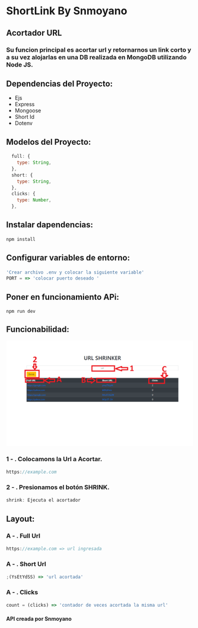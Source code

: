 # ShortLink By Snmoyano

## Acortador URL

### Su funcion principal es acortar url y retornarnos un link corto y a su vez alojarlas en una DB realizada en MongoDB utilizando Node JS.

## Dependencias del Proyecto:

<ul>
<li>Ejs</li>
<li>Express</li>
<li>Mongoose</li>
<li>Short Id</li>
<li>Dotenv</li>
</ul>

## Modelos del Proyecto:

```javascript
  full: {
    type: String,
  },
  short: {
    type: String,
  },
  clicks: {
    type: Number,
  },
```

## Instalar dapendencias:

```javascript
npm install
```

## Configurar variables de entorno:

```javascript
'Crear archivo .env y colocar la siguiente variable'
PORT = => 'colocar puerto deseado '
```

## Poner en funcionamiento APi:

```javascipt
npm run dev
```

## Funcionabilidad:

<img src="./views/assets/readme.png">

### 1 - . Colocamons la Url a Acortar.

```javascript
https://example.com
```

### 2 - . Presionamos el botón SHRINK.

```javascript
shrink: Ejecuta el acortador
```

## Layout:

### A - . Full Url

```javascript
https://example.com => url ingresada
```

### A - . Short Url

```javascript
;(YsEtYdSS) => 'url acortada'
```

### A - . Clicks

```javascript
count = (clicks) => 'contador de veces acortada la misma url'
```

<footer>
<h4>API creada por Snmoyano</h4>
</footer>
